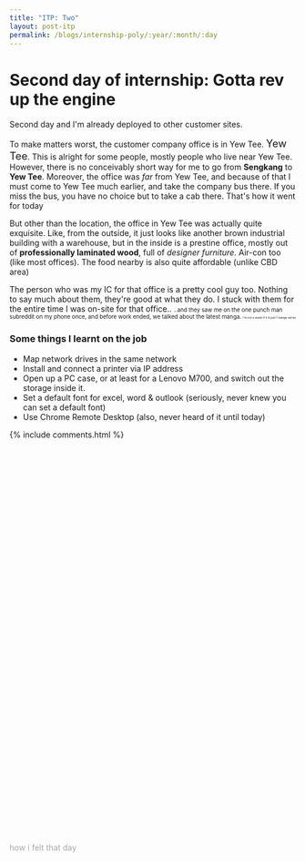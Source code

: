 ```yaml
---
title: "ITP: Two"
layout: post-itp
permalink: /blogs/internship-poly/:year/:month/:day
---
```


# Second day of internship: Gotta rev up the engine
Second day and I'm already deployed to other customer sites. 

To make matters worst, the customer company office is in Yew Tee. <span style="font-size:130%;">Yew Tee</span>. This is alright for some people, mostly people who live near Yew Tee. However, there is no conceivably short way for me to go from **Sengkang** to **Yew Tee**. Moreover, the office was _far_ from Yew Tee, and because of that I must come to Yew Tee much earlier, and take the company bus there. If you miss the bus, you have no choice but to take a cab there. That's how it went for today

But other than the location, the office in Yew Tee was actually quite exquisite. Like, from the outside, it just looks like another brown industrial building with a warehouse, but in the inside is a prestine office, mostly out of **professionally laminated wood**, full of _designer furniture_. Air-con too (like most offices). The food nearby is also quite affordable (unlike CBD area)

The person who was my IC for that office is a pretty cool guy too. Nothing to say much about them, they're good at what they do. I stuck with them for the entire time I was on-site for that office..  <span style="font-size:70%">..and they saw me on the one punch man subreddit on my phone once, and before work ended, we talked about the latest manga. <span style="font-size:50%">i'm not a weeb if it is just 1 manga series</span></span>

### Some things I learnt on the job
* Map network drives in the same network
* Install and connect a printer via IP address
* Open up a PC case, or at least for a Lenovo M700, and switch out the storage inside it.
* Set a default font for excel, word & outlook (seriously, never knew you can set a default font)
* Use Chrome Remote Desktop (also, never heard of it until today)

{% include comments.html %}

<br>
<br>
<br>
<br>
<br>
<br>
<br>
<br>
<br>
<br>
<br>
<br>
<br>
<br>
<br>
<br>
<br>
<br>
<br>
<br>
<br>
<br>
<br>
<br>
<br>
<br>
<br>
<br>
<br>
<br>
<br>
<br>
<br>
<br>
<br>
<br>
<br>
<br>
<br>
<br>

<span class="disable-selection" onclick="loadText()" style="color:#0005;">how i felt that day</span>
<span class="disable-selection" id="load-text" style="display:none;">honestly, without the company (people) and how I was able to learn quite a lot from being on-site, I would've really dread the fact that I was in a place so distant, so far away from the comfort of my home. <br><br>God is slowly showing me that yeah, there are things in my life that only gets worst if we think it gets worse. This is just the first week of course, and yet, I almost drowned in the tears of despair yesterday. I am glad, <span style="font-size:140%;">I am glad</span> to have such a loving and caring community, centred towards the ever-loving God. I must remember that God is a God that remains the same, yesterday, today & forevermore<br><br>If you do not have a close community to share your life with, join one. Join one where there is passion and purpose, where they will never leave you in the dust. Keep holding on, for hope keeps on going!</span>